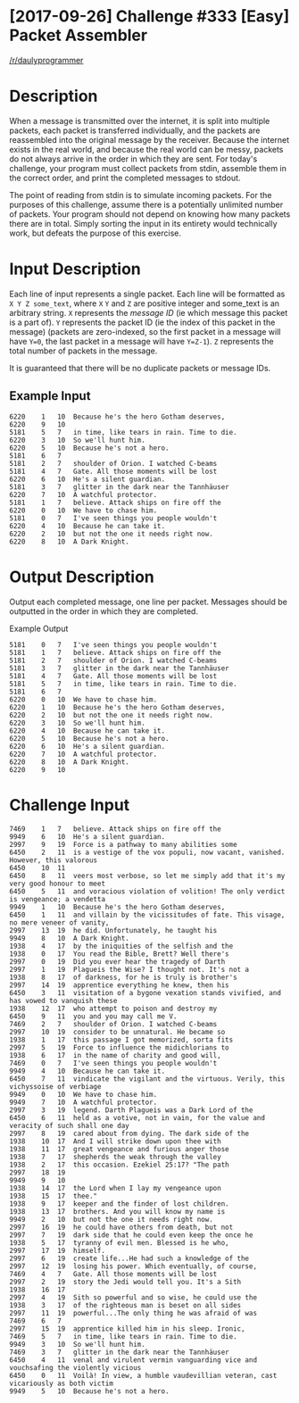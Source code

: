 # [2017-09-26] Challenge #333 [Easy] Packet Assembler

[/r/daulyprogrammer](https://www.reddit.com/r/dailyprogrammer/comments/72ivih/20170926_challenge_333_easy_packet_assembler/)

# Description

When a message is transmitted over the internet, it is split into multiple packets, each packet is transferred individually, and the packets are reassembled into the original message by the receiver. Because the internet exists in the real world, and because the real world can be messy, packets do not always arrive in the order in which they are sent. For today's challenge, your program must collect packets from stdin, assemble them in the correct order, and print the completed messages to stdout.

The point of reading from stdin is to simulate incoming packets. For the purposes of this challenge, assume there is a potentially unlimited number of packets. Your program should not depend on knowing how many packets there are in total. Simply sorting the input in its entirety would technically work, but defeats the purpose of this exercise.

# Input Description

Each line of input represents a single packet. Each line will be formatted as `X Y Z some_text`, where `X` `Y` and `Z` are positive integer and some_text is an arbitrary string. `X` represents the *message ID* (ie which message this packet is a part of). `Y` represents the packet ID (ie the index of this packet in the message) (packets are zero-indexed, so the first packet in a message will have `Y=0`, the last packet in a message will have `Y=Z-1`). `Z` represents the total number of packets in the message.

It is guaranteed that there will be no duplicate packets or message IDs.

## Example Input

```
6220    1   10  Because he's the hero Gotham deserves, 
6220    9   10   
5181    5   7   in time, like tears in rain. Time to die.
6220    3   10  So we'll hunt him. 
6220    5   10  Because he's not a hero. 
5181    6   7    
5181    2   7   shoulder of Orion. I watched C-beams 
5181    4   7   Gate. All those moments will be lost 
6220    6   10  He's a silent guardian. 
5181    3   7   glitter in the dark near the Tannhäuser 
6220    7   10  A watchful protector. 
5181    1   7   believe. Attack ships on fire off the 
6220    0   10  We have to chase him. 
5181    0   7   I've seen things you people wouldn't 
6220    4   10  Because he can take it. 
6220    2   10  but not the one it needs right now. 
6220    8   10  A Dark Knight. 
```

# Output Description

Output each completed message, one line per packet. Messages should be outputted in the order in which they are completed.

Example Output

```
5181    0   7   I've seen things you people wouldn't 
5181    1   7   believe. Attack ships on fire off the 
5181    2   7   shoulder of Orion. I watched C-beams 
5181    3   7   glitter in the dark near the Tannhäuser 
5181    4   7   Gate. All those moments will be lost 
5181    5   7   in time, like tears in rain. Time to die.
5181    6   7    
6220    0   10  We have to chase him. 
6220    1   10  Because he's the hero Gotham deserves, 
6220    2   10  but not the one it needs right now. 
6220    3   10  So we'll hunt him. 
6220    4   10  Because he can take it. 
6220    5   10  Because he's not a hero. 
6220    6   10  He's a silent guardian. 
6220    7   10  A watchful protector. 
6220    8   10  A Dark Knight. 
6220    9   10 
```

# Challenge Input

```
7469    1   7   believe. Attack ships on fire off the 
9949    6   10  He's a silent guardian. 
2997    9   19  Force is a pathway to many abilities some
6450    2   11  is a vestige of the vox populi, now vacant, vanished. However, this valorous 
6450    10  11   
6450    8   11  veers most verbose, so let me simply add that it's my very good honour to meet 
6450    5   11  and voracious violation of volition! The only verdict is vengeance; a vendetta 
9949    1   10  Because he's the hero Gotham deserves, 
6450    1   11  and villain by the vicissitudes of fate. This visage, no mere veneer of vanity, 
2997    13  19  he did. Unfortunately, he taught his
9949    8   10  A Dark Knight. 
1938    4   17  by the iniquities of the selfish and the 
1938    0   17  You read the Bible, Brett? Well there's 
2997    0   19  Did you ever hear the tragedy of Darth
2997    1   19  Plagueis the Wise? I thought not. It's not a
1938    8   17  of darkness, for he is truly is brother's 
2997    14  19  apprentice everything he knew, then his
6450    3   11  visitation of a bygone vexation stands vivified, and has vowed to vanquish these 
1938    12  17  who attempt to poison and destroy my 
6450    9   11  you and you may call me V.
7469    2   7   shoulder of Orion. I watched C-beams 
2997    10  19  consider to be unnatural. He became so 
1938    1   17  this passage I got memorized, sorta fits 
2997    5   19  Force to influence the midichlorians to
1938    6   17  in the name of charity and good will, 
7469    0   7   I've seen things you people wouldn't 
9949    4   10  Because he can take it. 
6450    7   11  vindicate the vigilant and the virtuous. Verily, this vichyssoise of verbiage 
9949    0   10  We have to chase him. 
9949    7   10  A watchful protector. 
2997    3   19  legend. Darth Plagueis was a Dark Lord of the
6450    6   11  held as a votive, not in vain, for the value and veracity of such shall one day 
2997    8   19  cared about from dying. The dark side of the
1938    10  17  And I will strike down upon thee with 
1938    11  17  great vengeance and furious anger those 
1938    7   17  shepherds the weak through the valley 
1938    2   17  this occasion. Ezekiel 25:17? "The path 
2997    18  19   
9949    9   10   
1938    14  17  the Lord when I lay my vengeance upon 
1938    15  17  thee." 
1938    9   17  keeper and the finder of lost children. 
1938    13  17  brothers. And you will know my name is 
9949    2   10  but not the one it needs right now. 
2997    16  19  he could have others from death, but not
2997    7   19  dark side that he could even keep the once he
1938    5   17  tyranny of evil men. Blessed is he who, 
2997    17  19  himself. 
2997    6   19  create life...He had such a knowledge of the
2997    12  19  losing his power. Which eventually, of course,
7469    4   7   Gate. All those moments will be lost 
2997    2   19  story the Jedi would tell you. It's a Sith
1938    16  17   
2997    4   19  Sith so powerful and so wise, he could use the
1938    3   17  of the righteous man is beset on all sides 
2997    11  19  powerful...The only thing he was afraid of was
7469    6   7    
2997    15  19  apprentice killed him in his sleep. Ironic,
7469    5   7   in time, like tears in rain. Time to die.
9949    3   10  So we'll hunt him. 
7469    3   7   glitter in the dark near the Tannhäuser 
6450    4   11  venal and virulent vermin vanguarding vice and vouchsafing the violently vicious 
6450    0   11  Voilà! In view, a humble vaudevillian veteran, cast vicariously as both victim 
9949    5   10  Because he's not a hero. 
```

